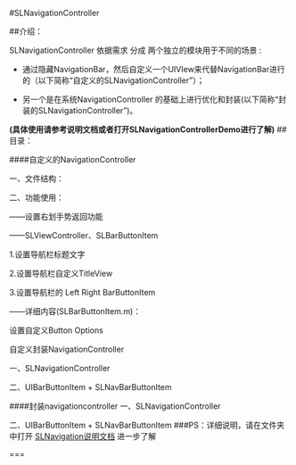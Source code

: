 
#SLNavigationController 

##介绍：

SLNavigationController 依据需求 分成 两个独立的模块用于不同的场景 :
	
* 通过隐藏NavigationBar，然后自定义一个UIVIew来代替NavigationBar进行的（以下简称“自定义的SLNavigationController”）；

* 另一个是在系统NavigationController 的基础上进行优化和封装(以下简称“封装的SLNavigationController”)。

**(具体使用请参考说明文档或者打开SLNavigationControllerDemo进行了解)**
##目录：

####自定义的NavigationController

一、文件结构：

二、功能使用：

——设置右划手势返回功能

——SLViewController、SLBarButtonItem

1.设置导航栏标题文字

2.设置导航栏自定义TitleView

3.设置导航栏的 Left Right BarButtonItem

——详细内容(SLBarButtonItem.m)：

设置自定义Button Options

自定义封装NavigationController

一、SLNavigationController

二、UIBarButtonItem + SLNavBarButtonItem

####封装navigationcontroller
一、SLNavigationController

二、UIBarButtonItem + SLNavBarButtonItem
###PS：详细说明，请在文件夹中打开 <a href = "SLNavigation说明文档/自定义SLNavigationcontroller_说明文档.md">SLNavigation说明文档</a> 进一步了解



===